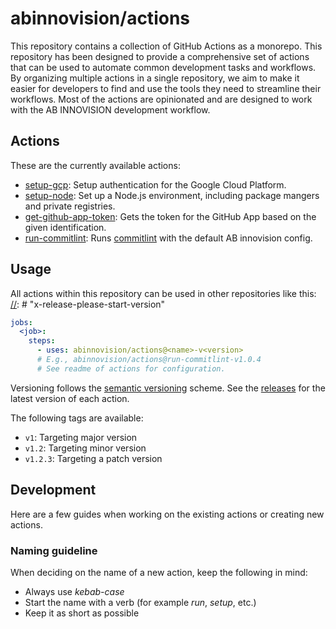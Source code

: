 # abinnovision/actions

This repository contains a collection of GitHub Actions as a monorepo. This repository has been designed to provide a
comprehensive set of actions that can be used to automate common development tasks and workflows. By organizing multiple
actions in a single repository, we aim to make it easier for developers to find and use the tools they need to
streamline their workflows.
Most of the actions are opinionated and are designed to work with the AB INNOVISION development workflow.

## Actions

These are the currently available actions:

- [setup-gcp](./actions/setup-gcp): Setup authentication for the Google Cloud Platform.
- [setup-node](./actions/setup-node): Set up a Node.js environment, including package mangers and private registries.
- [get-github-app-token](./actions/get-github-app-token): Gets the token for the GitHub App based on the given
  identification.
- [run-commitlint](./actions/run-commitlint): Runs [commitlint](https://commitlint.js.org/) with the default AB
  innovision config.

## Usage

All actions within this repository can be used in other repositories like this:
[//]: # "x-release-please-start-version"

```yaml
jobs:
  <job>:
    steps:
      - uses: abinnovision/actions@<name>-v<version>
      # E.g., abinnovision/actions@run-commitlint-v1.0.4
      # See readme of actions for configuration.
```

[//]: # "x-release-please-end"

Versioning follows the [semantic versioning](https://semver.org/) scheme. See
the [releases](https://github.com/abinnovision/actions/releases) for the latest version of each action.

The following tags are available:

- `v1`: Targeting major version
- `v1.2`: Targeting minor version
- `v1.2.3`: Targeting a patch version

## Development

Here are a few guides when working on the existing actions or creating new actions.

### Naming guideline

When deciding on the name of a new action, keep the following in mind:

- Always use _kebab-case_
- Start the name with a verb (for example _run_, _setup_, etc.)
- Keep it as short as possible
